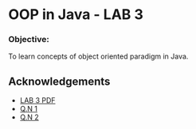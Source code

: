
# OOP in Java  - LAB 3

### Objective:
To learn concepts of object oriented paradigm in Java.

## Acknowledgements

 - [LAB 3 PDF](https://github.com/pray3m/JavaPrograms/blob/main/LAB3/lab%203(class%20and%20object).pdf)
 - [Q.N 1](https://github.com/pray3m/JavaPrograms/blob/main/LAB3/BoxDemo.java)
- [Q.N 2](https://github.com/pray3m/JavaPrograms/blob/main/LAB3/light.java)
